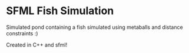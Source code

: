 # SFML Fish Simulation
Simulated pond containing a fish simulated using metaballs and distance constraints :)

Created in C++ and sfml!
